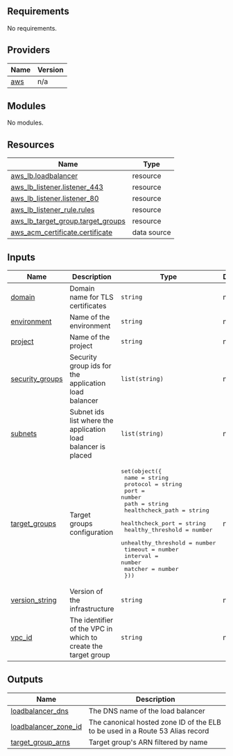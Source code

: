 ## Requirements

No requirements.

## Providers

| Name | Version |
|------|---------|
| <a name="provider_aws"></a> [aws](#provider\_aws) | n/a |

## Modules

No modules.

## Resources

| Name | Type |
|------|------|
| [aws_lb.loadbalancer](https://registry.terraform.io/providers/hashicorp/aws/latest/docs/resources/lb) | resource |
| [aws_lb_listener.listener_443](https://registry.terraform.io/providers/hashicorp/aws/latest/docs/resources/lb_listener) | resource |
| [aws_lb_listener.listener_80](https://registry.terraform.io/providers/hashicorp/aws/latest/docs/resources/lb_listener) | resource |
| [aws_lb_listener_rule.rules](https://registry.terraform.io/providers/hashicorp/aws/latest/docs/resources/lb_listener_rule) | resource |
| [aws_lb_target_group.target_groups](https://registry.terraform.io/providers/hashicorp/aws/latest/docs/resources/lb_target_group) | resource |
| [aws_acm_certificate.certificate](https://registry.terraform.io/providers/hashicorp/aws/latest/docs/data-sources/acm_certificate) | data source |

## Inputs

| Name | Description | Type | Default | Required |
|------|-------------|------|---------|:--------:|
| <a name="input_domain"></a> [domain](#input\_domain) | Domain name for TLS certificates | `string` | n/a | yes |
| <a name="input_environment"></a> [environment](#input\_environment) | Name of the environment | `string` | n/a | yes |
| <a name="input_project"></a> [project](#input\_project) | Name of the project | `string` | n/a | yes |
| <a name="input_security_groups"></a> [security\_groups](#input\_security\_groups) | Security group ids for the application load balancer | `list(string)` | n/a | yes |
| <a name="input_subnets"></a> [subnets](#input\_subnets) | Subnet ids list where the application load balancer is placed | `list(string)` | n/a | yes |
| <a name="input_target_groups"></a> [target\_groups](#input\_target\_groups) | Target groups configuration | <pre>set(object({<br>    name                = string<br>    protocol            = string<br>    port                = number<br>    path                = string<br>    healthcheck_path    = string<br>    healthcheck_port    = string<br>    healthy_threshold   = number<br>    unhealthy_threshold = number<br>    timeout             = number<br>    interval            = number<br>    matcher             = number<br>  }))</pre> | n/a | yes |
| <a name="input_version_string"></a> [version\_string](#input\_version\_string) | Version of the infrastructure | `string` | n/a | yes |
| <a name="input_vpc_id"></a> [vpc\_id](#input\_vpc\_id) | The identifier of the VPC in which to create the target group | `string` | n/a | yes |

## Outputs

| Name | Description |
|------|-------------|
| <a name="output_loadbalancer_dns"></a> [loadbalancer\_dns](#output\_loadbalancer\_dns) | The DNS name of the load balancer |
| <a name="output_loadbalancer_zone_id"></a> [loadbalancer\_zone\_id](#output\_loadbalancer\_zone\_id) | The canonical hosted zone ID of the ELB to be used in a Route 53 Alias record |
| <a name="output_target_group_arns"></a> [target\_group\_arns](#output\_target\_group\_arns) | Target group's ARN filtered by name |
